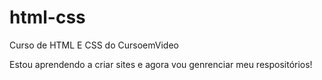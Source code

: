 # html-css
 Curso de HTML E CSS do CursoemVideo

Estou aprendendo a criar sites e agora vou genrenciar meu respositórios!